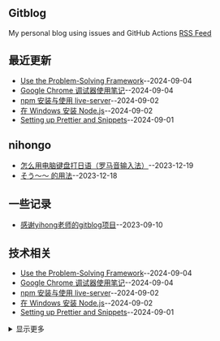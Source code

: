 ## Gitblog
My personal blog using issues and GitHub Actions 
[RSS Feed](https://raw.githubusercontent.com/hadleysu/gitblog/main/feed.xml)

## 最近更新
- [Use the Problem-Solving Framework](https://github.com/hadleysu/gitblog/issues/16)--2024-09-04
- [Google Chrome 调试器使用笔记](https://github.com/hadleysu/gitblog/issues/15)--2024-09-04
- [npm 安装与使用 live-server](https://github.com/hadleysu/gitblog/issues/14)--2024-09-02
- [在 Windows 安装 Node.js](https://github.com/hadleysu/gitblog/issues/13)--2024-09-02
- [Setting up Prettier and Snippets](https://github.com/hadleysu/gitblog/issues/12)--2024-09-01
## nihongo
- [怎么用电脑键盘打日语（罗马音输入法）](https://github.com/hadleysu/gitblog/issues/7)--2023-12-19
- [そう～～ 的用法](https://github.com/hadleysu/gitblog/issues/6)--2023-12-18
## 一些记录
- [感谢yihong老师的gitblog项目](https://github.com/hadleysu/gitblog/issues/2)--2023-09-10
## 技术相关
- [Use the Problem-Solving Framework](https://github.com/hadleysu/gitblog/issues/16)--2024-09-04
- [Google Chrome 调试器使用笔记](https://github.com/hadleysu/gitblog/issues/15)--2024-09-04
- [npm 安装与使用 live-server](https://github.com/hadleysu/gitblog/issues/14)--2024-09-02
- [在 Windows 安装 Node.js](https://github.com/hadleysu/gitblog/issues/13)--2024-09-02
- [Setting up Prettier and Snippets](https://github.com/hadleysu/gitblog/issues/12)--2024-09-01
<details><summary>显示更多</summary>

- [JavaScript Fundamentals](https://github.com/hadleysu/gitblog/issues/11)--2024-09-01
- [HTML和CSS实现Google Image Search样式](https://github.com/hadleysu/gitblog/issues/10)--2024-05-18
- [CSS 基础笔记](https://github.com/hadleysu/gitblog/issues/9)--2024-01-07
- [HTML 基础笔记](https://github.com/hadleysu/gitblog/issues/8)--2024-01-07
- [设计模式](https://github.com/hadleysu/gitblog/issues/5)--2023-10-16
- [python编程从入门到实践笔记](https://github.com/hadleysu/gitblog/issues/4)--2023-09-14
- [Markdown相关](https://github.com/hadleysu/gitblog/issues/3)--2023-09-12
</details>

